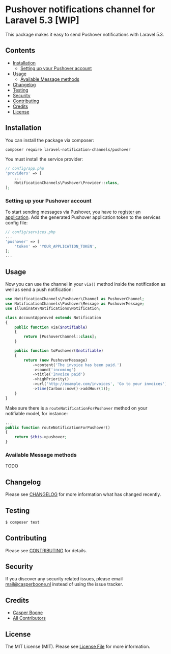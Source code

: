 # Pushover notifications channel for Laravel 5.3 [WIP]

This package makes it easy to send Pushover notifications with Laravel 5.3.

## Contents

- [Installation](#installation)
	- [Setting up your Pushover account](#setting-up-your-pushover-account)
- [Usage](#usage)
	- [Available Message methods](#available-message-methods)
- [Changelog](#changelog)
- [Testing](#testing)
- [Security](#security)
- [Contributing](#contributing)
- [Credits](#credits)
- [License](#license)

## Installation

You can install the package via composer:

``` bash
composer require laravel-notification-channels/pushover
```

You must install the service provider:

```php
// config/app.php
'providers' => [
    ...
    NotificationChannels\Pushover\Provider::class,
];
```

### Setting up your Pushover account

To start sending messages via Pushover, you have to [register an application](https://pushover.net/apps/build).
Add the generated Pushover application token to the services config file:
```php
// config/services.php
...
'pushover' => [
    'token' => 'YOUR_APPLICATION_TOKEN',
];
...
```

## Usage

Now you can use the channel in your `via()` method inside the notification as well as send a push notification:

``` php
use NotificationChannels\Pushover\Channel as PushoverChannel;
use NotificationChannels\Pushover\Message as PushoverMessage;
use Illuminate\Notifications\Notification;

class AccountApproved extends Notification
{
    public function via($notifiable)
    {
        return [PushoverChannel::class];
    }

    public function toPushover($notifiable)
    {
        return (new PushoverMessage)
            ->content('The invoice has been paid.')
            ->sound('incoming')
            ->title('Invoice paid')
            ->highPriority()
            ->url('http://example.com/invoices', 'Go to your invoices')
            ->time(Carbon::now()->addHour(1));
    }
}
```

Make sure there is a `routeNotificationForPushover` method on your notifiable model, for instance:
``` php
...
public function routeNotificationForPushover()
{
    return $this->pushover;
}
```

### Available Message methods

TODO


## Changelog

Please see [CHANGELOG](CHANGELOG.md) for more information what has changed recently.

## Testing
    
``` bash
$ composer test
```

## Contributing

Please see [CONTRIBUTING](CONTRIBUTING.md) for details.

## Security

If you discover any security related issues, please email mail@casperboone.nl instead of using the issue tracker.

## Credits

- [Casper Boone](https://github.com/casperboone)
- [All Contributors](../../contributors)

## License

The MIT License (MIT). Please see [License File](LICENSE.md) for more information.
